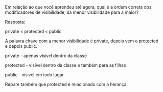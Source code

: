 Em relação ao que você aprendeu até agora, qual é a ordem correta dos modificadores de visibilidade, da menor visibilidade para a maior?

Resposta:


private < protected < public


A palavra chave com a menor visibilidade é private, depois vem o protected e depois public.

private - apenas visível dentro da classe

protected - visível dentro da classe e também para as filhas

public - visível em todo lugar

Repare também que protected é relacionado com a herança.